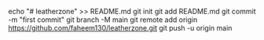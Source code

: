 echo "# leatherzone" >> README.md
git init
git add README.md
git commit -m "first commit"
git branch -M main
git remote add origin https://github.com/faheem130/leatherzone.git
git push -u origin main
